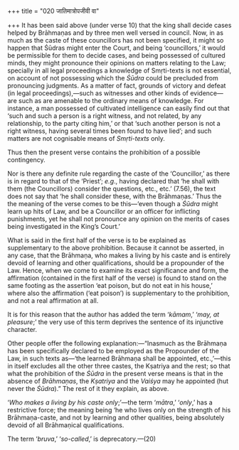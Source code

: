 +++
title = "020 जातिमात्रोपजीवी वा"

+++
It has been said above (under verse 10) that the king shall decide cases
helped by Brāhmaṇas and by three men well versed in council. Now, in as
much as the caste of these councillors has not been specified, it might
so happen that Śūdras might enter the Court, and being ‘councillors,’ it
would be permissible for them to decide cases, and being possessed of
cultured minds, they might pronounce their opinions on matters relating
to the Law; specially in all legal proceedings a knowledge of
Smṛti-texts is not essential, on account of not possessing which the
*Śūdra* could be precluded from pronouncing judgments. As a matter of
fact, grounds of victory and defeat (in legal proceedings),—such as
witnesses and other kinds of evidence—are such as are amenable to the
ordinary means of knowledge. For instance, a man possessed of cultivated
intelligence can easily find out that ‘such and such a person is a right
witness, and not related, by any relationship, to the party citing him,’
or that ‘such another person is not a right witness, having several
times been found to have lied’; and such matters are not cognisable
means of *Smṛti-texts* only.

Thus then the present verse contains the prohibition of a possible
contingency.

Nor is there any definite rule regarding the caste of the ‘Councillor,’
as there is in regard to that of the ‘Priest’; *e.g*., having declared
that ‘he shall with them (the Councillors) consider the questions, etc.,
etc.’ (7.56), the text does not say that ‘he shall consider these, with
the Brāhmaṇas.’ Thus the the meaning of the verse comes to be this—‘even
though a *Śūdra* might learn up hits of Law, and be a Councillor or an
officer for inflicting punishments, yet he shall not pronounce any
opinion on the merits of cases being investigated in the King’s Court.’

What is said in the first half of the verse is to be explained as
supplementary to the above prohibition. Because it cannot be asserted,
in any case, that the Brāhmaṇa, who makes a living by his caste and is
entirely devoid of learning and other qualifications, should be a
propounder of the Law. Hence, when we come to examine its exact
significance and form, the affirmation (contained in the first half of
the verse) is found to stand on the same footing as the assertion ‘eat
poison, but do not eat in his house,’ where also the affirmation (‘eat
poison’) is supplementary to the prohibition, and not a real affirmation
at all.

It is for this reason that the author has added the term ‘*kāmam*,’
‘*may, at pleasure*;’ the very use of this term deprives the sentence of
its injunctive character.

Other people offer the following explanation:—“Inasmuch as the Brāhmaṇa
has been specifically declared to be employed as the Propounder of the
Law, in such texts as—‘the learned Brāhmaṇa shall be appointed,
etc.,’—this in itself excludes all the other three castes, the Kṣatriya
and the rest; so that what the prohibition of the *Śūdra* in the present
verse means is that in the absence of *Brāhmaṇas*, the *Kṣatriya* and
the *Vaiśya* may he appointed (hut never the *Śūdra*).” The rest of it
they explain, as above.

‘*Who makes a living by his caste only*;’—the term ‘*mātra*,’ ‘*only*,’
has a restrictive force; the meaning being ‘he who lives only on the
strength of his Brāhmaṇa-caste, and not by learning and other qualities,
being absolutely devoid of all Brāhmaṇical qualifications.

The term ‘*bruva*,’ ‘*so-called*,’ is deprecatory.—(20)


